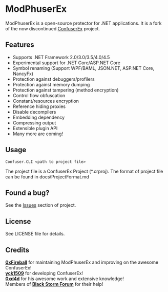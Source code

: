 
# ModPhuserEx

ModPhuserEx is a open-source protector for .NET applications.
It is a fork of the now discontinued [ConfuserEx](https://github.com/yck1509/ConfuserEx/) project.

## Features

* Supports .NET Framework 2.0/3.0/3.5/4.0/4.5
* Experimental support for .NET Core/ASP.NET Core
* Symbol renaming (Support WPF/BAML, JSON.NET, ASP.NET Core, NancyFx)
* Protection against debuggers/profilers
* Protection against memory dumping
* Protection against tampering (method encryption)
* Control flow obfuscation
* Constant/resources encryption
* Reference hiding proxies
* Disable decompilers
* Embedding dependency
* Compressing output
* Extensible plugin API
* Many more are coming!

## Usage

`Confuser.CLI <path to project file>`

The project file is a ConfuserEx Project (*.crproj).
The format of project file can be found in docs\ProjectFormat.md

## Found a bug?

See the [Issues](issues/) section of project.


## License

See LICENSE file for details.

## Credits

**[0xFireball](https://github.com/0xFireball)** for maintaining ModPhuserEx and improving on the awesome ConfuserEx!  
**[yck1509](https://github.com/yck1509)** for developing ConfuserEx!  
**[0xd4d](https://github.com/0xd4d)** for his awesome work and extensive knowledge!  
Members of **[Black Storm Forum](http://board.b-at-s.info/)** for their help!
